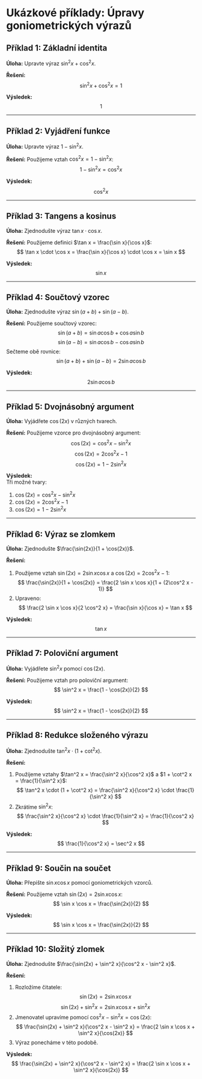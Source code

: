 # Ukázkové příklady: Úpravy goniometrických výrazů

## Příklad 1: Základní identita
**Úloha:** Upravte výraz $\sin^2 x + \cos^2 x$.

**Řešení:**
$$
\sin^2 x + \cos^2 x = 1
$$

**Výsledek:**
$$
1
$$

---

## Příklad 2: Vyjádření funkce
**Úloha:** Upravte výraz $1 - \sin^2 x$.

**Řešení:**
Použijeme vztah $\cos^2 x = 1 - \sin^2 x$:
$$
1 - \sin^2 x = \cos^2 x
$$

**Výsledek:**
$$
\cos^2 x
$$

---

## Příklad 3: Tangens a kosinus
**Úloha:** Zjednodušte výraz $\tan x \cdot \cos x$.

**Řešení:**
Použijeme definici $\tan x = \frac{\sin x}{\cos x}$:
$$
\tan x \cdot \cos x = \frac{\sin x}{\cos x} \cdot \cos x = \sin x
$$

**Výsledek:**
$$
\sin x
$$

---

## Příklad 4: Součtový vzorec
**Úloha:** Zjednodušte výraz $\sin(a + b) + \sin(a - b)$.

**Řešení:**
Použijeme součtový vzorec:
$$
\sin(a + b) = \sin a \cos b + \cos a \sin b
$$
$$
\sin(a - b) = \sin a \cos b - \cos a \sin b
$$
Sečteme obě rovnice:
$$
\sin(a + b) + \sin(a - b) = 2 \sin a \cos b
$$

**Výsledek:**
$$
2 \sin a \cos b
$$

---

## Příklad 5: Dvojnásobný argument
**Úloha:** Vyjádřete $\cos(2x)$ v různých tvarech.

**Řešení:**
Použijeme vzorce pro dvojnásobný argument:
$$
\cos(2x) = \cos^2 x - \sin^2 x
$$
$$
\cos(2x) = 2\cos^2 x - 1
$$
$$
\cos(2x) = 1 - 2\sin^2 x
$$

**Výsledek:**  
Tři možné tvary:
1. $\cos(2x) = \cos^2 x - \sin^2 x$  
2. $\cos(2x) = 2\cos^2 x - 1$  
3. $\cos(2x) = 1 - 2\sin^2 x$

---

## Příklad 6: Výraz se zlomkem
**Úloha:** Zjednodušte $\frac{\sin(2x)}{1 + \cos(2x)}$.

**Řešení:**
1. Použijeme vztah $\sin(2x) = 2 \sin x \cos x$ a $\cos(2x) = 2\cos^2 x - 1$:
$$
\frac{\sin(2x)}{1 + \cos(2x)} = \frac{2 \sin x \cos x}{1 + (2\cos^2 x - 1)}
$$
2. Upraveno:
$$
\frac{2 \sin x \cos x}{2 \cos^2 x} = \frac{\sin x}{\cos x} = \tan x
$$

**Výsledek:**
$$
\tan x
$$

---

## Příklad 7: Poloviční argument
**Úloha:** Vyjádřete $\sin^2 x$ pomocí $\cos(2x)$.

**Řešení:**
Použijeme vztah pro poloviční argument:
$$
\sin^2 x = \frac{1 - \cos(2x)}{2}
$$

**Výsledek:**
$$
\sin^2 x = \frac{1 - \cos(2x)}{2}
$$

---

## Příklad 8: Redukce složeného výrazu
**Úloha:** Zjednodušte $\tan^2 x \cdot (1 + \cot^2 x)$.

**Řešení:**
1. Použijeme vztahy $\tan^2 x = \frac{\sin^2 x}{\cos^2 x}$ a $1 + \cot^2 x = \frac{1}{\sin^2 x}$:
$$
\tan^2 x \cdot (1 + \cot^2 x) = \frac{\sin^2 x}{\cos^2 x} \cdot \frac{1}{\sin^2 x}
$$
2. Zkrátíme $\sin^2 x$:
$$
\frac{\sin^2 x}{\cos^2 x} \cdot \frac{1}{\sin^2 x} = \frac{1}{\cos^2 x}
$$

**Výsledek:**
$$
\frac{1}{\cos^2 x} = \sec^2 x
$$

---

## Příklad 9: Součin na součet
**Úloha:** Přepište $\sin x \cos x$ pomocí goniometrických vzorců.

**Řešení:**
Použijeme vztah $\sin(2x) = 2 \sin x \cos x$:
$$
\sin x \cos x = \frac{\sin(2x)}{2}
$$

**Výsledek:**
$$
\sin x \cos x = \frac{\sin(2x)}{2}
$$

---

## Příklad 10: Složitý zlomek
**Úloha:** Zjednodušte $\frac{\sin(2x) + \sin^2 x}{\cos^2 x - \sin^2 x}$.

**Řešení:**
1. Rozložíme čitatele:
$$
\sin(2x) = 2 \sin x \cos x
$$
$$
\sin(2x) + \sin^2 x = 2 \sin x \cos x + \sin^2 x
$$
2. Jmenovatel upravíme pomocí $\cos^2 x - \sin^2 x = \cos(2x)$:
$$
\frac{\sin(2x) + \sin^2 x}{\cos^2 x - \sin^2 x} = \frac{2 \sin x \cos x + \sin^2 x}{\cos(2x)}
$$
3. Výraz ponecháme v této podobě.

**Výsledek:**
$$
\frac{\sin(2x) + \sin^2 x}{\cos^2 x - \sin^2 x} = \frac{2 \sin x \cos x + \sin^2 x}{\cos(2x)}
$$
